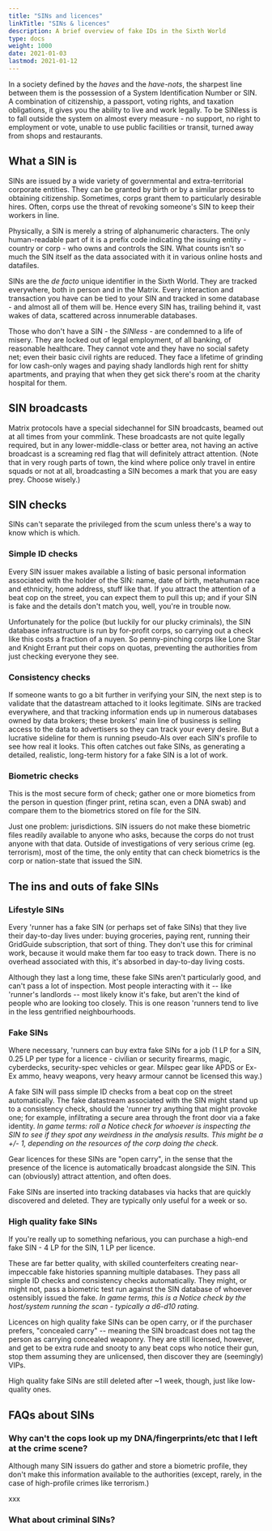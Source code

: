 ```yaml
---
title: "SINs and licences"
linkTitle: "SINs & licences"
description: A brief overview of fake IDs in the Sixth World
type: docs
weight: 1000
date: 2021-01-03
lastmod: 2021-01-12
---
```


In a society defined by the *haves* and the *have-nots*, the sharpest line between them is the possession of a System Identification Number or SIN. A combination of citizenship, a passport, voting rights, and taxation obligations, it gives you the ability to live and work legally. To be SINless is to fall outside the system on almost every measure - no support, no right to employment or vote, unable to use public facilities or transit, turned away from shops and restaurants.

## What a SIN is

SINs are issued by a wide variety of governmental and extra-territorial corporate entities. They can be granted by birth or by a similar process to obtaining citizenship. Sometimes, corps grant them to particularly desirable hires. Often, corps use the threat of revoking someone's SIN to keep their workers in line.

Physically, a SIN is merely a string of alphanumeric characters. The only human-readable part of it is a prefix code indicating the issuing entity - country or corp - who owns and controls the SIN. What counts isn't so much the SIN itself as the data associated with it in various online hosts and datafiles.

SINs are the *de facto* unique identifier in the Sixth World. They are tracked everywhere, both in person and in the Matrix. Every interaction and transaction you have can be tied to your SIN and tracked in some database - and almost all of them will be. Hence every SIN has, trailing behind it, vast wakes of data, scattered across innumerable databases. 

Those who don't have a SIN - the *SINless* - are condemned to a life of misery. They are locked out of legal employment, of all banking, of reasonable healthcare. They cannot vote and they have no social safety net; even their basic civil rights are reduced. They face a lifetime of grinding for low cash-only wages and paying shady landlords high rent for shitty apartments, and praying that when they get sick there's room at the charity hospital for them. 

## SIN broadcasts

Matrix protocols have a special sidechannel for SIN broadcasts, beamed out at all times from your commlink. These broadcasts are not quite legally required, but in any lower-middle-class or better area, not having an active broadcast is a screaming red flag that will definitely attract attention. (Note that in very rough parts of town, the kind where police only travel in entire squads or not at all, broadcasting a SIN becomes a mark that you are easy prey. Choose wisely.)

## SIN checks

SINs can't separate the privileged from the scum unless there's a way to know which is which. 

### Simple ID checks

Every SIN issuer makes available a listing of basic personal information associated with the holder of the SIN: name, date of birth, metahuman race and ethnicity, home address, stuff like that. If you attract the attention of a beat cop on the street, you can expect them to pull this up; and if your SIN is fake and the details don't match you, well, you're in trouble now.

Unfortunately for the police (but luckily for our plucky criminals), the SIN database infrastructure is run by for-profit corps, so carrying out a check like this costs a fraction of a nuyen. So penny-pinching corps like Lone Star and Knight Errant put their cops on quotas, preventing the authorities from just checking everyone they see.

### Consistency checks

If someone wants to go a bit further in verifying your SIN, the next step is to validate that the datastream attached to it looks legitimate. SINs are tracked everywhere, and that tracking information ends up in numerous databases owned by data brokers; these brokers' main line of business is selling access to the data to advertisers so they can track your every desire. But a lucrative sideline for them is running pseudo-AIs over each SIN's profile to see how real it looks. This often catches out fake SINs, as generating a detailed, realistic, long-term history for a fake SIN is a lot of work.

### Biometric checks

This is the most secure form of check; gather one or more biometics from the person in question (finger print, retina scan, even a DNA swab) and compare them to the biometrics stored on file for the SIN.

Just one problem: jurisdictions. SIN issuers do not make these biometric files readily available to anyone who asks, because the corps do not trust anyone with that data. Outside of investigations of very serious crime (eg. terrorism), most of the time, the only entity that can check biometrics is the corp or nation-state that issued the SIN.

## The ins and outs of fake SINs

### Lifestyle SINs

Every 'runner has a fake SIN (or perhaps  set of fake SINs) that they live their day-to-day lives under: buying groceries, paying rent, running their GridGuide subscription, that sort of thing. They don't use this for criminal work, because it would make them far too easy to track down. There is no overhead associated with this, it's absorbed in day-to-day living costs.

Although they last a long time, these fake SINs aren't particularly good, and can't pass a lot of inspection. Most people interacting with it -- like 'runner's landlords -- most likely know it's fake, but aren't the kind of people who are looking too closely. This is one reason 'runners tend to live in the less gentrified neighbourhoods.

### Fake SINs

Where necessary, 'runners can buy extra fake SINs for a job (1 LP for a SIN, 0.25 LP per type for a licence - civilian or security firearms, magic, cyberdecks, security-spec vehicles or gear. Milspec gear like APDS or Ex-Ex ammo, heavy weapons, very heavy armour cannot be licensed this way.)

A fake SIN will pass simple ID checks from a beat cop on the street automatically. The fake datastream associated with the SIN might stand up to a consistency check, should the 'runner try anything that might provoke one; for example, infiltrating a secure area through the front door via a fake identity. *In game terms: roll a Notice check for whoever is inspecting the SIN to see if they spot any weirdness in the analysis results. This might be a +/- 1, depending on the resources of the corp doing the check.*

Gear licences for these SINs are "open carry", in the sense that the presence of the licence is automatically broadcast alongside the SIN. This can (obviously) attract attention, and often does.

Fake SINs are inserted into tracking databases via hacks that are quickly discovered and deleted. They are typically only useful for a week or so.

### High quality fake SINs

If you're really up to something nefarious, you can purchase a high-end fake SIN - 4 LP for the SIN, 1 LP per licence. 

These are far better quality, with skilled counterfeiters creating near-impeccable fake histories spanning multiple databases. They pass all simple ID checks and consistency checks automatically. They might, or might not, pass a biometric test run against the SIN database of whoever ostensibly issued the fake. *In game terms, this is a Notice check by the host/system running the scan - typically a d6-d10 rating.*

Licences on high quality fake SINs can be open carry, or if the purchaser prefers, "concealed carry" -- meaning the SIN broadcast does not tag the person as carrying concealed weaponry. They are still licensed, however, and get to be extra rude and snooty to any beat cops who notice their gun, stop them assuming they are unlicensed, then discover they are (seemingly) VIPs. 

High quality fake SINs are still deleted after ~1 week, though, just like low-quality ones.

## FAQs about SINs

### Why can't the cops look up my DNA/fingerprints/etc that I left at the crime scene?

Although many SIN issuers do gather and store a biometric profile, they don't make this information available to the authorities (except, rarely, in the case of high-profile crimes like terrorism.) 

xxx

### What about criminal SINs?

